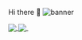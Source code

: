 Hi there 👋
![banner](https://user-images.githubusercontent.com/46488832/159731149-0b29add4-8609-4368-b2aa-12eb056c5160.png)

<a href="https://github.com/Gui37">
  <img align="center" src="https://github-readme-stats.vercel.app/api?username=Gui37&show_icons=true&theme=radical&count_private=true" />
</a>
<a href="https://github.com/Gui37/">
  <img align="center" src="[(https://github-readme-stats.vercel.app/api/top-langs/?username=Gui37&layout=compact)](https://github.com/gui37)" />
</a>
 

